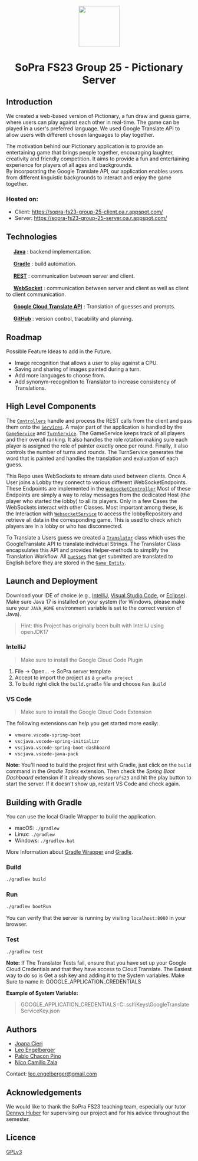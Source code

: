 <p align="center">
  <img width="111" height="111" src="https://github.com/sopra-fs23-group-25/Pictionary-server/assets/99895243/1763c6dd-00e9-46a5-8dcc-82fb3385507a">
</p>
<h1 align="center">SoPra FS23 Group 25 - Pictionary Server</h1>

## Introduction
We created a web-based version of Pictionary, a fun draw and guess game, where users can play against each other in real-time.  The game can be played in a user's preferred language. We used Google Translate API to allow users with different chosen languages to play together.  

The motivation behind our Pictionary application is to provide an entertaining game that brings people together, encouraging laughter, creativity and friendly competition. It aims to provide a fun and entertaining experience for players of all ages and backgrounds.  
By incorporating the Google Translate API, our application enables users from different linguistic backgrounds to interact and enjoy the game together. 


### Hosted on:
- Client: https://sopra-fs23-group-25-client.oa.r.appspot.com/
- Server: https://sopra-fs23-group-25-server.oa.r.appspot.com/

## Technologies
<img src="https://user-images.githubusercontent.com/91155454/170843203-151000ab-db93-4750-b4f4-ba4060a23d53.png" width="16" height="16" /> [**Java**](https://java.com/) : backend implementation.

<img src="https://user-images.githubusercontent.com/91155454/170885686-bd14da8d-5070-49ac-b88d-baa2e20729bf.svg" width="16" height="16" /> [**Gradle**](https://gradle.org/) : build automation.

<img src="https://user-images.githubusercontent.com/91155454/170842503-3a531289-1afc-4b9c-87c1-cc120d9229ce.svg" style='visibility:hidden;' width="16" height="16" /> [**REST**](https://en.wikipedia.org/wiki/Representational_state_transfer) : communication between server and client.	

<img src="https://user-images.githubusercontent.com/91155454/170843632-39007803-3026-4e48-bb78-93836a3ea771.png" style='visibility:hidden;' width="16" height="16" /> [**WebSocket**](https://en.wikipedia.org/wiki/WebSocket) : communication between server and client as well as client to client communication.	

<img src="https://user-images.githubusercontent.com/87647723/240642108-fe49cfec-94cd-435e-9704-146cf622033f.png" width="16" height="16" /> [**Google Cloud Translate API**](https://cloud.google.com/translate/docs/reference/rest/) : Translation of guesses and prompts.
		
<img src="https://github.com/get-icon/geticon/blob/master/icons/github-icon.svg" width="16" height="16" /> [**GitHub**](https://github.com/) : version control, tracability and planning.


## Roadmap
Possible Feature Ideas to add in the Future.
- Image recognition that allows a user to play against a CPU.
- Saving and sharing of images painted during a turn.
- Add more languages to choose from.
- Add synonym-recognition to Translator to increase consistency of Translations.


## High Level Components
The [`Controllers`](https://github.com/sopra-fs23-group-25/Pictionary-server/tree/main/src/main/java/ch/uzh/ifi/hase/soprafs23/controller) handle and process the REST calls from the client and pass them onto the [`Services`](https://github.com/sopra-fs23-group-25/Pictionary-server/blob/main/src/main/java/ch/uzh/ifi/hase/soprafs23/service.java). A major part of the application is handled by the [`GameService`](https://github.com/sopra-fs23-group-25/Pictionary-server/blob/main/src/main/java/ch/uzh/ifi/hase/soprafs23/service/GameService.java) and [`TurnService`](https://github.com/sopra-fs23-group-25/Pictionary-server/blob/main/src/main/java/ch/uzh/ifi/hase/soprafs23/service/TurnService.java). The GameService keeps track of all players and their overall ranking. It also handles the role rotation making sure each player is assigned the role of painter exactly once per round. Finally, it also controls the number of turns and rounds. The TurnService generates the word that is painted and handles the translation and evaluation of each guess.

This Repo uses WebSockets to stream data used between clients. Once A User joins a Lobby  they connect to various different WebSocketEndpoints. These Endpoints are implemented in the [`WebsocketController`](https://github.com/sopra-fs23-group-25/Pictionary-server/blob/main/src/main/java/ch/uzh/ifi/hase/soprafs23/controller/WebSocketController.java)
Most of these Endpoints are simply a way to relay messages from the dedicated Host (the player who started the lobby) to all its players. Only in a few Cases the WebSockets interact with other Classes. Most important among these, is the Interaction with [`WebsocketService`](https://github.com/sopra-fs23-group-25/Pictionary-server/blob/main/src/main/java/ch/uzh/ifi/hase/soprafs23/service/WebSocketService.java) to access the lobbyRepository and retrieve all data in the corresponding game. This is used to check which players are in a lobby or who has disconnected.

To Translate a Users guess we created a [`Translator`](https://github.com/sopra-fs23-group-25/Pictionary-server/tree/main/src/main/java/ch/uzh/ifi/hase/soprafs23/translator) class which uses the GoogleTranslate API to translate individual Strings. The Translator Class encapsulates this API and provides Helper-methods to simplify the Translation Workflow.
All [`Guesses`](https://github.com/sopra-fs23-group-25/Pictionary-server/blob/main/src/main/java/ch/uzh/ifi/hase/soprafs23/entity/Guess.java) that get submitted are translated to English before they are stored in the [`Game Entity`](https://github.com/sopra-fs23-group-25/Pictionary-server/blob/main/src/main/java/ch/uzh/ifi/hase/soprafs23/entity/Game.java).

## Launch and Deployment
Download your IDE of choice (e.g., [IntelliJ](https://www.jetbrains.com/idea/download/), [Visual Studio Code](https://code.visualstudio.com/), or [Eclipse](http://www.eclipse.org/downloads/)). Make sure Java 17 is installed on your system (for Windows, please make sure your `JAVA_HOME` environment variable is set to the correct version of Java).
>Hint: this Project has originally been built with IntelliJ using openJDK17

### IntelliJ
> Make sure to install the Google Cloud Code Plugin
1. File -> Open... -> SoPra server template
2. Accept to import the project as a `gradle project`
3. To build right click the `build.gradle` file and choose `Run Build`

### VS Code
> Make sure to install the Google Cloud Code Extension

The following extensions can help you get started more easily:
-   `vmware.vscode-spring-boot`
-   `vscjava.vscode-spring-initializr`
-   `vscjava.vscode-spring-boot-dashboard`
-   `vscjava.vscode-java-pack`

**Note:** You'll need to build the project first with Gradle, just click on the `build` command in the _Gradle Tasks_ extension. Then check the _Spring Boot Dashboard_ extension if it already shows `soprafs23` and hit the play button to start the server. If it doesn't show up, restart VS Code and check again. 

## Building with Gradle
You can use the local Gradle Wrapper to build the application.
-   macOS: `./gradlew`
-   Linux: `./gradlew`
-   Windows: `./gradlew.bat`

More Information about [Gradle Wrapper](https://docs.gradle.org/current/userguide/gradle_wrapper.html) and [Gradle](https://gradle.org/docs/).

### Build

```bash
./gradlew build
```

### Run

```bash
./gradlew bootRun
```

You can verify that the server is running by visiting `localhost:8080` in your browser.

### Test

```bash
./gradlew test
```
**Note:** If The Translator Tests fail, ensure that you have set up your Google Cloud Credentials and that they have access to Cloud Translate.
The Easiest way to do so is Get a ssh key and adding it to the System variables. Make Sure to name it: GOOGLE_APPLICATION_CREDENTIALS

**Example of System Variable:**
> GOOGLE_APPLICATION_CREDENTIALS=C:\.ssh\Keys\GoogleTranslateServiceKey.json

## Authors
- [Joana Cieri](https://github.com/jo-ana-c)
- [Leo Engelberger](https://github.com/LeoEngelberger)
- [Pablo Chacon Pino](https://github.com/pcplusgit)
- [Nico Camillo Zala](https://github.com/nczala)

Contact: leo.engelberger@gmail.com

## Acknowledgements
We would like to thank the SoPra FS23 teaching team, especially our tutor [Dennys Huber](https://github.com/devnnys) for supervising our project and for his advice throughout the semester.

## Licence
[GPLv3](https://www.gnu.org/licenses/gpl-3.0.en.html)

